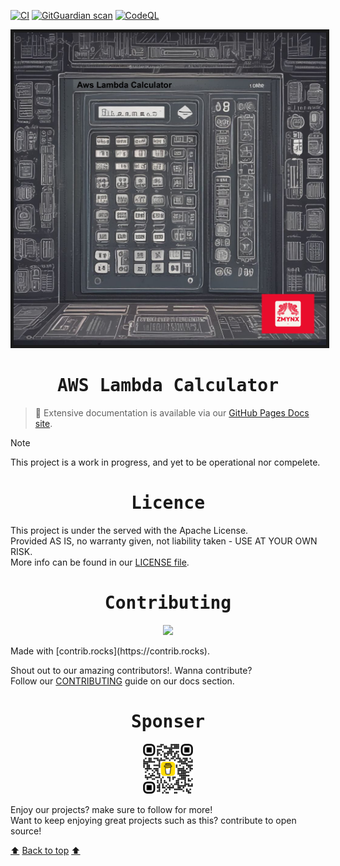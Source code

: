 [![CI](https://github.com/zmynx/aws-lambda-calculator/actions/workflows/ci.yaml/badge.svg?branch=main)](https://github.com/zmynx/aws-lambda-calculator/actions/workflows/ci.yaml)
[![GitGuardian scan](https://github.com/zmynx/aws-lambda-calculator/actions/workflows/gitguardian.yaml/badge.svg)](https://github.com/zmynx/aws-lambda-calculator/actions/workflows/gitguardian.yaml)
[![CodeQL](https://github.com/zmynx/aws-lambda-calculator/actions/workflows/github-code-scanning/codeql/badge.svg)](https://github.com/zmynx/aws-lambda-calculator/actions/workflows/github-code-scanning/codeql)

<a name="top"></a>

<p align="center">
<img src="./docs/assets/IMG_0416.PNG" alt="aws-lambda-calculator" height="500" width="500" border="5"/>
</p>
<h1 align="center"><samp> AWS Lambda Calculator</samp></h1>

> 📄 Extensive documentation is available via our [GitHub Pages Docs site](https://zmynx.github.io/aws-lambda-calculator/).

> [!NOTE]
> This project is a work in progress, and yet to be operational nor compelete.

<h1 align="center"><samp>Licence</samp></h1>

This project is under the served with the Apache License.\
Provided AS IS, no warranty given, not liability taken - USE AT YOUR OWN RISK.\
More info can be found in our [LICENSE file](./docs/LICENSE).

<h1 align="center"><samp>Contributing</samp></h1>

<p align="center">
<a href="https://github.com/zmynx/aws-lambda-calculator/graphs/contributors">
<img src="https://contrib.rocks/image?repo=zmynx/aws-lambda-calculator" />
</a>
</p>
Made with [contrib.rocks](https://contrib.rocks).

Shout out to our amazing contributors!. Wanna contribute?\
Follow our [CONTRIBUTING](./docs/CONTRIBUTING) guide on our docs section.

<h1 align="center"><samp>Sponser</samp></h1>
<p align="center">
<img src="./docs/assets/bmc_qr.png" alt="buy-me-a-coffee-qr-code" style="width:80px;height:80px;"></a>
</p>

Enjoy our projects? make sure to follow for more!\
Want to keep enjoying great projects such as this? contribute to open source!

[:arrow_up:](#top) [Back to top](#top) [:arrow_up:](#top)
